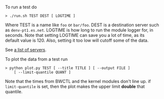 
To run a test do
```
> ./run.sh TEST DEST [ LOGTIME ]
```

Where TEST is a name like `foo` or `bar/foo`. DEST is a destination server such
as `denv-pt1.es.net`. LOGTIME is how long to run the module logger for, in
seconds.  Note that setting LOGTIME can save you a lot of time, as its default
value is 120. Also, setting it too low will cutoff some of the data.

See [a list of
servers](https://fasterdata.es.net/performance-testing/perfsonar/esnet-perfsonar-services/esnet-iperf-hosts/).

To plot the data from a test run
```
> python plot.py TEST [ --title TITLE ] [ --output FILE ]
    [ --limit-quantile QUANT ]
```

Note that the times from BWCTL and the kernel modules don't line up. if
`limit-quantile` is set, then the plot makes the upper limit **double** that
quantile.
